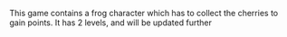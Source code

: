 This game contains a frog character which has to collect the cherries to gain points. It has 2 levels, and will be updated further
